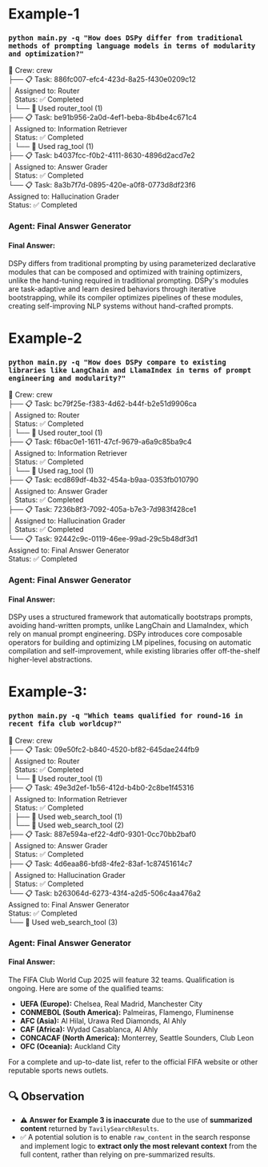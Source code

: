 # Example-1
### `python main.py -q "How does DSPy differ from traditional methods of prompting language models in terms of modularity and optimization?"` 

🚀 Crew: crew                                                                                                                                     
├── 📋 Task: 886fc007-efc4-423d-8a25-f430e0209c12                                                                                                 
│   Assigned to: Router                                                                                                                           
│   Status: ✅ Completed                                                                                                                          
│   └── 🔧 Used router_tool (1)                                                                                                                   
├── 📋 Task: be91b956-2a0d-4ef1-beba-8b4be4c671c4                                                                                                 
│   Assigned to: Information Retriever                                                                                                            
│   Status: ✅ Completed                                                                                                                          
│   └── 🔧 Used rag_tool (1)                                                                                                                      
├── 📋 Task: b4037fcc-f0b2-4111-8630-4896d2acd7e2                                                                                                 
│   Assigned to: Answer Grader                                                                                                                    
│   Status: ✅ Completed                                                                                                                          
└── 📋 Task: 8a3b7f7d-0895-420e-a0f8-0773d8df23f6                                                                                                 
    Assigned to: Hallucination Grader                                                                                                             
    Status: ✅ Completed

### Agent: Final Answer Generator                                                                                                                   
#### Final Answer:
DSPy differs from traditional prompting by using parameterized declarative modules that can be composed and optimized with training optimizers,   
unlike the hand-tuning required in traditional prompting. DSPy's modules are task-adaptive and learn desired behaviors through iterative
bootstrapping, while its compiler optimizes pipelines of these modules, creating self-improving NLP systems without hand-crafted prompts.


# Example-2
### `python main.py -q "How does DSPy compare to existing libraries like LangChain and LlamaIndex in terms of prompt engineering and modularity?"` 

🚀 Crew: crew                                                                                                                                     
├── 📋 Task: bc79f25e-f383-4d62-b44f-b2e51d9906ca                                                                                                 
│   Assigned to: Router                                                                                                                           
│   Status: ✅ Completed                                                                                                                          
│   └── 🔧 Used router_tool (1)                                                                                                                   
├── 📋 Task: f6bac0e1-1611-47cf-9679-a6a9c85ba9c4                                                                                                 
│   Assigned to: Information Retriever                                                                                                            
│   Status: ✅ Completed                                                                                                                          
│   └── 🔧 Used rag_tool (1)                                                                                                                      
├── 📋 Task: ecd869df-4b32-454a-b9aa-0353fb010790                                                                                                 
│   Assigned to: Answer Grader                                                                                                                    
│   Status: ✅ Completed                                                                                                                          
├── 📋 Task: 7236b8f3-7092-405a-b7e3-7d983f428ce1                                                                                                 
│   Assigned to: Hallucination Grader                                                                                                             
│   Status: ✅ Completed                                                                                                                          
└── 📋 Task: 92442c9c-0119-46ee-99ad-29c5b48df3d1                                                                                                 
    Assigned to: Final Answer Generator                                                                                                           
    Status: ✅ Completed

### Agent: Final Answer Generator                                                                                                                   
#### Final Answer:                                                                                                                                  
DSPy uses a structured framework that automatically bootstraps prompts, avoiding hand-written prompts, unlike LangChain and LlamaIndex, which rely
on manual prompt engineering. DSPy introduces core composable operators for building and optimizing LM pipelines, focusing on automatic           
compilation and self-improvement, while existing libraries offer off-the-shelf higher-level abstractions.                                         


# Example-3:
### `python main.py -q "Which teams qualified for round-16 in recent fifa club worldcup?"`               
                                                                                                                                                 
🚀 Crew: crew                                                                                                                                     
├── 📋 Task: 09e50fc2-b840-4520-bf82-645dae244fb9                                                                                                 
│   Assigned to: Router                                                                                                                           
│   Status: ✅ Completed                                                                                                                          
│   └── 🔧 Used router_tool (1)                                                                                                                   
├── 📋 Task: 49e3d2ef-1b56-412d-b4b0-2c8be1f45316                                                                                                 
│   Assigned to: Information Retriever                                                                                                            
│   Status: ✅ Completed                                                                                                                          
│   ├── 🔧 Used web_search_tool (1)                                                                                                               
│   └── 🔧 Used web_search_tool (2)                                                                                                               
├── 📋 Task: 887e594a-ef22-4df0-9301-0cc70bb2baf0                                                                                                 
│   Assigned to: Answer Grader                                                                                                                    
│   Status: ✅ Completed                                                                                                                          
├── 📋 Task: 4d6eaa86-bfd8-4fe2-83af-1c87451614c7                                                                                                 
│   Assigned to: Hallucination Grader                                                                                                             
│   Status: ✅ Completed                                                                                                                          
└── 📋 Task: b263064d-6273-43f4-a2d5-506c4aa476a2                                                                                                 
    Assigned to: Final Answer Generator                                                                                                           
    Status: ✅ Completed                                                                                                                          
    └── 🔧 Used web_search_tool (3)
### Agent: Final Answer Generator
#### Final Answer:                                                                                                                                  
The FIFA Club World Cup 2025 will feature 32 teams. Qualification is ongoing. Here are some of the qualified teams:                               
                                                                                                                                                  
*   **UEFA (Europe):** Chelsea, Real Madrid, Manchester City                                                                                      
*   **CONMEBOL (South America):** Palmeiras, Flamengo, Fluminense                                                                                 
*   **AFC (Asia):** Al Hilal, Urawa Red Diamonds, Al Ahly                                                                                         
*   **CAF (Africa):** Wydad Casablanca, Al Ahly                                                                                                   
*   **CONCACAF (North America):** Monterrey, Seattle Sounders, Club Leon                                                                          
*   **OFC (Oceania):** Auckland City                                                                                                              
                                                                                                                                                  
For a complete and up-to-date list, refer to the official FIFA website or other reputable sports news outlets.                                                                       


## 🔍 Observation

- ⚠️ **Answer for Example 3 is inaccurate** due to the use of **summarized content** returned by `TavilySearchResults`.
- ✅ A potential solution is to enable `raw_content` in the search response and implement logic to **extract only the most relevant context** from the full content, rather than relying on pre-summarized results.
